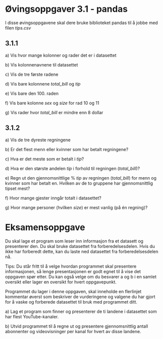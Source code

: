 # Øvingsoppgaver 3.1 - pandas
I disse øvingsoppgavene skal dere bruke biblioteket pandas til å jobbe med filen *tips.csv*

## 3.1.1
a) Vis hvor mange kolonner og rader det er i datasettet

b) Vis kolonnenavnene til datasettet

c) Vis de tre første radene

d) Vis bare kolonnene *total_bill* og *tip*

e) Vis bare den 100. raden

f) Vis bare kolonne *sex* og *size* for rad 10 og 11

g) Vis rader hvor *total_bill* er mindre enn 8 dollar

## 3.1.2
a) Vis de tre dyreste regningene

b) Er det flest menn eller kvinner som har betalt regningene?

c) Hva er det meste som er betalt i *tip*?

d) Hva er den største andelen *tip* i forhold til regningen (*total_bill*)?

e) Regn ut den gjennomsnittlige % *tip* av regningen (*total_bill*) for menn og kvinner som har betalt en. Hvilken av de to gruppene har gjennomsnittlig tipset mest?

f) Hvor mange gjester inngår totalt i datasettet?

g) Hvor mange personer (hvilken *size*) er mest vanlig (på én regning)?

# Eksamensoppgave
Du skal lage et program som leser inn informasjon fra et datasett og presenterer den. Du skal bruke datasettet fra forberedelsesdelen. Hvis du ikke har forberedt dette, kan du laste ned datasettet fra forberedelsesdelen nå.

Tips: Du står fritt til å velge hvordan programmet skal presentere informasjonen, så lenge presentasjonen er godt egnet til å vise det oppgaven spør etter. Du kan også velge om du besvarer a og b i en samlet oversikt eller lager en oversikt for hvert oppgavepunkt.

Programmet du lager i denne oppgaven, skal inneholde en flerlinjet kommentar øverst som beskriver de vurderingene og valgene du har gjort for å vaske og forberede datasettet til bruk med programmet ditt.

a) Lag et program som finner og presenterer de ti landene i datasettet som har flest YouTube-kanaler.

b) Utvid programmet til å regne ut og presentere gjennomsnittlig antall abonnenter og videovisninger per kanal for hvert av disse landene.
